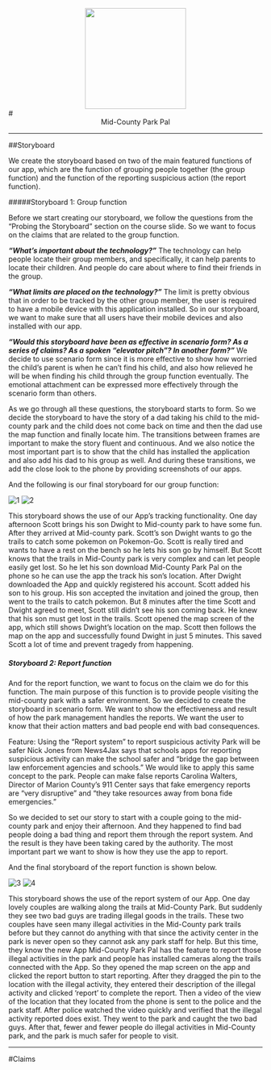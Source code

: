 
[<div style="text-align:center"><img src ="https://i.imgur.com/tuikIC1.png" width="200"/></div>](http://htmlpreview.github.io/?https://github.com/tommynanny/Mid-County-Park-Ut-Prosim/blob/master/README.html)
#<center>Mid-County Park Pal</center>

---
##Storyboard

We create the storyboard based on two of the main featured functions of our app, which are the function of grouping people together (the group function) and the function of the reporting suspicious action (the report function).

#####Storyboard 1: Group function

Before we start creating our storyboard, we follow the questions from the “Probing the Storyboard” section on the course slide. So we want to focus on the claims that are related to the group function. 

***“What’s important about the technology?”***
The technology can help people locate their group members, and specifically, it can help parents to locate their children. And people do care about where to find their friends in the group. 
 
***“What limits are placed on the technology?”***
The limit is pretty obvious that in order to be tracked by the other group member, the user is required to have a mobile device with this application installed. So in our storyboard, we want to make sure that all users have their mobile devices and also installed with our app. 

***“Would this storyboard have been as effective in scenario form? As a series of claims? As a spoken “elevator pitch”? In another form?”***
We decide to use scenario form since it is more effective to show how worried the child’s parent is when he can’t find his child, and also how relieved he will be when finding his child through the group function eventually. The emotional attachment can be expressed more effectively through the scenario form than others.

As we go through all these questions, the storyboard starts to form.
So we decide the storyboard to have the story of a dad taking his child to the mid-county park and the child does not come back on time and then the dad use the map function and finally locate him. The transitions between frames are important to make the story fluent and continuous. And we also notice the most important part is to show that the child has installed the application and also add his dad to his group as well. And during these transitions, we add the close look to the phone by providing screenshots of our apps.

And the following is our final storyboard for our group function:

![1](https://i.imgur.com/6I08QoO.jpg)
![2](https://i.imgur.com/0eJarSH.jpg)

This storyboard shows the use of our App’s tracking functionality. One day afternoon Scott brings his son Dwight to Mid-county park to have some fun. After they arrived at Mid-county park. Scott’s son Dwight wants to go the trails to catch some pokemon on Pokemon-Go. Scott is really tired and wants to have a rest on the bench so he lets his son go by himself. But Scott knows that the trails in Mid-County park is very complex and can let people easily get lost. So he let his son download Mid-County Park Pal on the phone so he can use the app the track his son’s location. After Dwight downloaded the App and quickly registered his account. Scott added his son to his group. His son accepted the invitation and joined the group, then went to the trails to catch pokemon. But 8 minutes after the time Scott and Dwight agreed to meet, Scott still didn’t see his son coming back. He knew that his son must get lost in the trails. Scott opened the map screen of the app, which still shows Dwight’s location on the map. Scott then follows the map on the app and successfully found Dwight in just 5 minutes. This saved Scott a lot of time and prevent tragedy from happening.

##### Storyboard 2: Report function

And for the report function, we want to focus on the claim we do for this function. The main purpose of this function is to provide people visiting the mid-county park with a safer environment. So we decided to create the storyboard in scenario form. We want to show the effectiveness and result of how the park management handles the reports. We want the user to know that their action matters and bad people end with bad consequences.   

Feature: Using the “Report system” to report suspicious activity
Park will be safer
Nick Jones from News4Jax says that schools apps for reporting suspicious activity can make the school safer and “bridge the gap between law enforcement agencies and schools.” We would like to apply this same concept to the park.
People can make false reports
Carolina Walters, Director of Marion County’s 911 Center says that fake emergency reports are “very disruptive” and “they take resources away from bona fide emergencies.”

So we decided to set our story to start with a couple going to the mid-county park and enjoy their afternoon. And they happened to find bad people doing a bad thing and report them through the report system. And the result is they have been taking cared by the authority. The most important part we want to show is how they use the app to report.

And the final storyboard of the report function is shown below.


![3](https://i.imgur.com/LdHNWna.jpg)
![4](https://i.imgur.com/HvgsIj6.jpg)


This storyboard shows the use of the report system of our App. One day lovely couples are walking along the trails at Mid-County Park. But suddenly they see two bad guys are trading illegal goods in the trails. These two couples have seen many illegal activities in the Mid-County park trails before but they cannot do anything with that since the activity center in the park is never open so they cannot ask any park staff for help. But this time, they know the new App Mid-County Park Pal has the feature to report those illegal activities in the park and people has installed cameras along the trails connected with the App. So they opened the map screen on the app and clicked the report button to start reporting. After they dragged the pin to the location with the illegal activity, they entered their description of the illegal activity and clicked ‘report’ to complete the report. Then a video of the view of the location that they located from the phone is sent to the police and the park staff. After police watched the video quickly and verified that the illegal activity reported does exist. They went to the park and caught the two bad guys. After that, fewer and fewer people do illegal activities in Mid-County park, and the park is much safer for people to visit.  

---
#Claims



